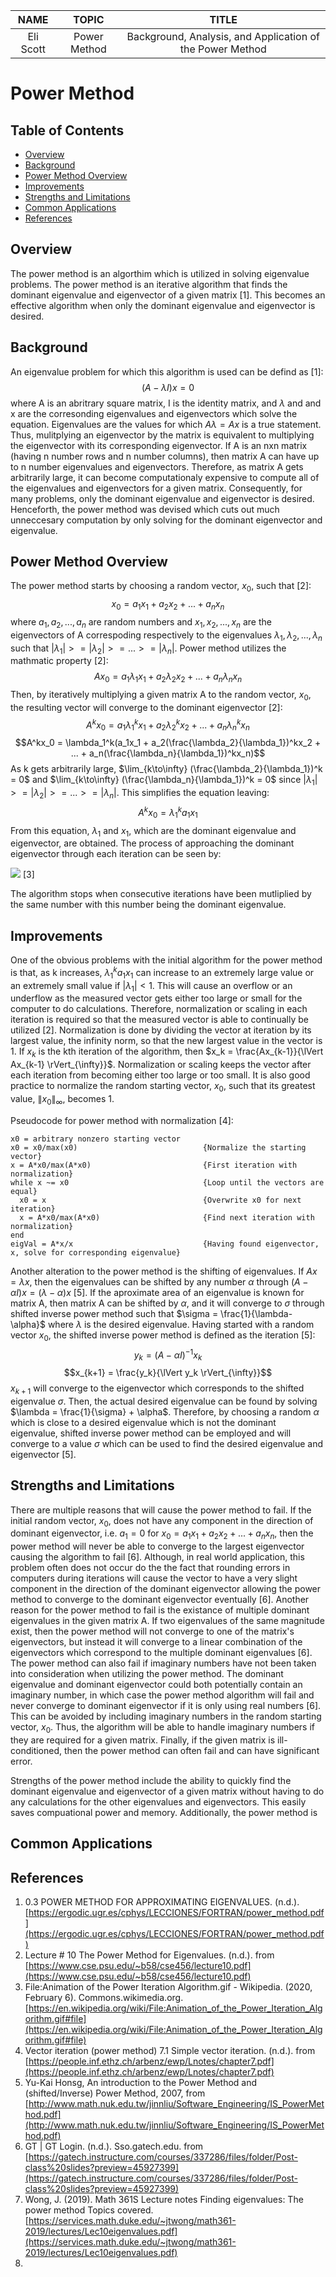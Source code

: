|NAME     |TOPIC       |TITLE                                                    |
|:-------:|:----------:|:-------------------------------------------------------:|
|Eli Scott|Power Method|Background, Analysis, and Application of the Power Method|

# Power Method
## Table of Contents
* [Overview](#overview)
* [Background](#background)
* [Power Method Overview](#power-method-overview)
* [Improvements](#improvements)
* [Strengths and Limitations](#strengths-and-limitations)
* [Common Applications](#common-applications)
* [References](#references)
## Overview
The power method is an algorthim which is utilized in solving eigenvalue problems. The power method is an iterative algorithm that finds the dominant eigenvalue and eigenvector of a given matrix [1]. This becomes an effective algorithm when only the dominant eigenvalue and eigenvector is desired.
## Background
An eigenvalue problem for which this algorithm is used can be defind as [1]:
$$(A-\lambda I)x = 0$$
where A is an abritrary square matrix, I is the identity matrix, and $\lambda$ and and x are the corresonding eigenvalues and eigenvectors which solve the equation. Eigenvalues are the values for which $A\lambda = Ax$ is a true statement. Thus, mulitplying an eigenvector by the matrix is equivalent to multiplying the eigenvector with its corresponding eigenvector. If A is an nxn matrix (having n number rows and n number columns), then matrix A can have up to n number eigenvalues and eigenvectors. Therefore, as matrix A gets arbitrarily large, it can become computationaly expensive to compute all of the eigenvalues and eigenvectors for a given matrix. Consequently, for many problems, only the dominant eigenvalue and eigenvector is desired. Henceforth, the power method was devised which cuts out much unneccesary computation by only solving for the dominant eigenvector and eigenvalue. 
## Power Method Overview
The power method starts by choosing a random vector, $x_0$, such that [2]:
$$x_0 = a_1x_1 + a_2x_2 + ... + a_nx_n$$
where $a_1, a_2, ..., a_n$ are random numbers and $x_1, x_2, ..., x_n$ are the eigenvectors of A correspoding respectively to the eigenvalues $\lambda_1, \lambda_2, ..., \lambda_n$ such that $|\lambda_1| >= |\lambda_2| >= ... >= |\lambda_n|$. Power method utilizes the mathmatic property [2]:
$$Ax_0 = a_1\lambda_1x_1 + a_2\lambda_2x_2 + ... + a_n\lambda_nx_n$$
Then, by iteratively multiplying a given matrix A to the random vector, $x_0$, the resulting vector will converge to the dominant eigenvector [2]:
$$A^kx_0 = a_1\lambda_1^kx_1 + a_2\lambda_2^kx_2 + ... + a_n\lambda^k_nx_n$$
$$A^kx_0 = \lambda_1^k(a_1x_1 + a_2(\frac{\lambda_2}{\lambda_1})^kx_2 + ... + a_n(\frac{\lambda_n}{\lambda_1})^kx_n)$$
As k gets arbitrarily large, $\lim_{k\to\infty} (\frac{\lambda_2}{\lambda_1})^k = 0$ and $\lim_{k\to\infty} (\frac{\lambda_n}{\lambda_1})^k = 0$ since $|\lambda_1| >= |\lambda_2| >= ... >= |\lambda_n|$. This simplifies the equation leaving:
$$A^kx_0 = \lambda_1^ka_1x_1$$
From this equation, $\lambda_1$ and $x_1$, which are the dominant eigenvalue and eigenvector, are obtained. The process of approaching the dominant eigenvector through each iteration can be seen by:

![](Animation_of_the_Power_Iteration_Algorithm.gif) [3]

The algorithm stops when consecutive iterations have been mutliplied by the same number with this number being the dominant eigenvalue.
## Improvements
One of the obvious problems with the initial algorithm for the power method is that, as k increases, $\lambda_1^ka_1x_1$ can increase to an extremely large value or an extremely small value if $|\lambda_1| < 1$. This will cause an overflow or an underflow as the measured vector gets either too large or small for the computer to do calculations. Therefore, normalization or scaling in each iteration is required so that the measured vector is able to continually be utilized [2]. Normalization is done by dividing the vector at iteration by its largest value, the infinity norm, so that the new largest value in the vector is 1. If $x_k$ is the kth iteration of the algorithm, then $x_k = \frac{Ax_{k-1}}{\lVert Ax_{k-1} \rVert_{\infty}}$. Normalization or scaling keeps the vector after each iteration from becoming either too large or too small. It is also good practice to normalize the random starting vector, $x_0$, such that its greatest value, $\lVert x_0 \rVert_{\infty}$, becomes 1. 

Pseudocode for power method with normalization [4]:
```
x0 = arbitrary nonzero starting vector
x0 = x0/max(x0)                            {Normalize the starting vector}
x = A*x0/max(A*x0)                         {First iteration with normalization}
while x ~= x0                              {Loop until the vectors are equal}
  x0 = x                                   {Overwrite x0 for next iteration}
  x = A*x0/max(A*x0)                       {Find next iteration with normalization}
end
eigVal = A*x/x                             {Having found eigenvector, x, solve for corresponding eigenvalue}
```

Another alteration to the power method is the shifting of eigenvalues. If $Ax = \lambda x$, then the eigenvalues can be shifted by any number $\alpha$ through $(A-\alpha I)x = (\lambda-\alpha)x$ [5]. If the aproximate area of an eigenvalue is known for matrix A, then matrix A can be shifted by $\alpha$, and it will converge to $\sigma$ through shifted inverse power method such that $\sigma = \frac{1}{\lambda-\alpha}$ where $\lambda$ is the desired eigenvalue. Having started with a random vector $x_0$, the shifted inverse power method is defined as the iteration [5]:
$$y_k = (A-\alpha I)^{-1}x_k$$
$$x_{k+1} = \frac{y_k}{\lVert y_k \rVert_{\infty}}$$
$x_{k+1}$ will converge to the eigenvector which corresponds to the shifted eigenvalue $\sigma$. Then, the actual desired eigenvalue can be found by solving $\lambda = \frac{1}{\sigma} + \alpha$. Therefore, by choosing a random $\alpha$ which is close to a desired eigenvalue which is not the dominant eigenvalue, shifted inverse power method can be employed and will converge to a value $\sigma$ which can be used to find the desired eigenvalue and eigenvector [5].
## Strengths and Limitations
There are multiple reasons that will cause the power method to fail. If the initial random vector, $x_0$, does not have any component in the direction of dominant eigenvector, i.e. $a_1 = 0$ for $x_0 = a_1x_1 + a_2x_2 + ... + a_nx_n$, then the power method will never be able to converge to the largest eigenvector causing the algorithm to fail [6]. Although, in real world application, this problem often does not occur do the the fact that rounding errors in computers during iterations will cause the vector to have a very slight component in the direction of the dominant eigenvector allowing the power method to converge to the dominant eigenvector eventually [6]. Another reason for the power method to fail is the existance of multiple dominant eigenvalues in the given matrix A. If two eigenvalues of the same magnitude exist, then the power method will not converge to one of the matrix's eigenvectors, but instead it will converge to a linear combination of the eigenvectors which correspond to the multiple dominant eigenvalues [6]. The power method can also fail if imaginary numbers have not been taken into consideration when utilizing the power method. The dominant eigenvalue and dominant eigenvector could both potentially contain an imaginary number, in which case the power method algorithm will fail and never converge to dominant eigenvector if it is only using real numbers [6]. This can be avoided by including imaginary numbers in the random starting vector, $x_0$. Thus, the algorithm will be able to handle imaginary numbers if they are required for a given matrix. Finally, if the given matrix is ill-conditioned, then the power method can often fail and can have significant error.

Strengths of the power method include the ability to quickly find the dominant eigenvalue and eigenvector of a given matrix without having to do any calculations for the other eigenvalues and eigenvectors. This easily saves compuational power and memory. Additionally, the power method is 
## Common Applications

## References
1. 0.3 POWER METHOD FOR APPROXIMATING EIGENVALUES. (n.d.). [https://ergodic.ugr.es/cphys/LECCIONES/FORTRAN/power_method.pdf](https://ergodic.ugr.es/cphys/LECCIONES/FORTRAN/power_method.pdf)
2. Lecture # 10 The Power Method for Eigenvalues. (n.d.). from [https://www.cse.psu.edu/~b58/cse456/lecture10.pdf](https://www.cse.psu.edu/~b58/cse456/lecture10.pdf)
3. File:Animation of the Power Iteration Algorithm.gif - Wikipedia. (2020, February 6). Commons.wikimedia.org. [https://en.wikipedia.org/wiki/File:Animation_of_the_Power_Iteration_Algorithm.gif#file](https://en.wikipedia.org/wiki/File:Animation_of_the_Power_Iteration_Algorithm.gif#file)
4. Vector iteration (power method) 7.1 Simple vector iteration. (n.d.). from [https://people.inf.ethz.ch/arbenz/ewp/Lnotes/chapter7.pdf](https://people.inf.ethz.ch/arbenz/ewp/Lnotes/chapter7.pdf)
5. Yu-Kai Honsg, An introduction to the Power Method and (shifted/Inverse) Power Method, 2007, from [http://www.math.nuk.edu.tw/jinnliu/Software_Engineering/IS_PowerMethod.pdf](http://www.math.nuk.edu.tw/jinnliu/Software_Engineering/IS_PowerMethod.pdf)
6. GT | GT Login. (n.d.). Sso.gatech.edu. from [https://gatech.instructure.com/courses/337286/files/folder/Post-class%20slides?preview=45927399](https://gatech.instructure.com/courses/337286/files/folder/Post-class%20slides?preview=45927399)
7. Wong, J. (2019). Math 361S Lecture notes Finding eigenvalues: The power method Topics covered. [https://services.math.duke.edu/~jtwong/math361-2019/lectures/Lec10eigenvalues.pdf](https://services.math.duke.edu/~jtwong/math361-2019/lectures/Lec10eigenvalues.pdf)
8. 
